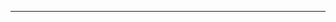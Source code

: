 <!--
CO_OP_TRANSLATOR_METADATA:
{
  "original_hash": "661bbc8e2592ebbb96aa84b1462f5755",
  "translation_date": "2025-08-28T19:57:39+00:00",
  "source_file": "03-CoreGenerativeAITechniques/README.md",
  "language_code": "hr"
}
-->


---

